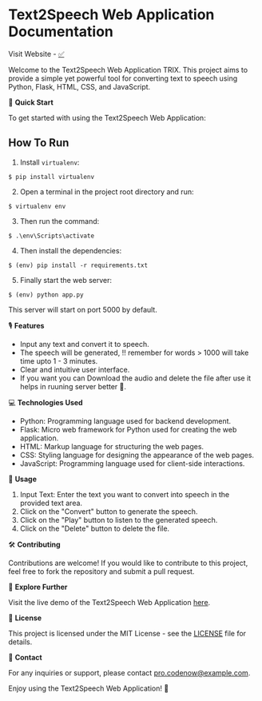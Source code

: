 # Text2Speech Web Application Documentation

Visit Website - [✅](https://herox.pythonanywhere.com/)

Welcome to the Text2Speech Web Application TRIX. This project aims to provide a simple yet powerful tool for converting text to speech using Python, Flask, HTML, CSS, and JavaScript.

🚀 **Quick Start**

To get started with using the Text2Speech Web Application:

## How To Run
1. Install `virtualenv`:
```
$ pip install virtualenv
```

2. Open a terminal in the project root directory and run:
```
$ virtualenv env
```

3. Then run the command:
```
$ .\env\Scripts\activate
```

4. Then install the dependencies:
```
$ (env) pip install -r requirements.txt
```

5. Finally start the web server:
```
$ (env) python app.py
```

This server will start on port 5000 by default.

🎙️ **Features**

- Input any text and convert it to speech.
- The speech will be generated, !! remember for words > 1000 will take time upto 1 - 3 minutes.
- Clear and intuitive user interface.
- If you want you can Download the audio and delete the file after use it helps in ruuning server better 🙂.

💻 **Technologies Used**

- Python: Programming language used for backend development.
- Flask: Micro web framework for Python used for creating the web application.
- HTML: Markup language for structuring the web pages.
- CSS: Styling language for designing the appearance of the web pages.
- JavaScript: Programming language used for client-side interactions.

📝 **Usage**

1. Input Text: Enter the text you want to convert into speech in the provided text area.
3. Click on the "Convert" button to generate the speech.
4. Click on the "Play" button to listen to the generated speech.
5. Click on the "Delete" button to delete the file.

🛠️ **Contributing**

Contributions are welcome! If you would like to contribute to this project, feel free to fork the repository and submit a pull request.

🔗 **Explore Further**

Visit the live demo of the Text2Speech Web Application [here](https://herox.pythonanywhere.com/).

📄 **License**

This project is licensed under the MIT License - see the [LICENSE](MIT) file for details.

📧 **Contact**

For any inquiries or support, please contact [pro.codenow@example.com](mailto:pro.codenow@example.com).

Enjoy using the Text2Speech Web Application! 🎉
